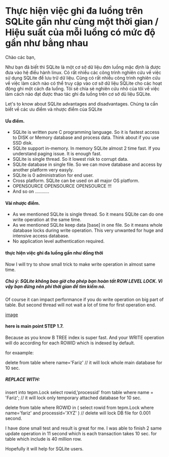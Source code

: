 # Thực hiện việc ghi đa luồng trên SQLite gần như cùng một thời gian / Hiệu suất của mỗi luồng có mức độ gần như bằng nhau


Chào các bạn,

Như bạn đã biết thì SQLite là một cơ sở dữ liệu đơn luồng mặc định là được đưa vào hệ điều hành linux. Có rất nhiều các công trình nghiên cứu về việc sử dụng SQLite để lưu trữ dữ liệu. Cũng có rất nhiều công trình nghiên cứu về việc làm cách nào có thể truy cập vào cơ sở dữ liệu SQLite cho các hoạt động ghi một cách đa luồng. Tôi sẽ chia sẻ nghiên cứu nhỏ của tôi về việc làm cách nào đạt được thao tác ghi đa luồng trên cơ sở dũ liệu SQLite.

Let's to know about SQLite advantages and disadvantages.
Chúng ta cần biết về các ưu điểm và nhược điểm của SQLite

#### Ưu điểm.
 * SQLite is written pure C programming language. So it is fastest access to DISK or Memory database and process data. Think about if you use SSD disk. 
 * SQLite support in-memory. In memory SQLite almost 2 time fast. If you understand paging issue. It is enough fast.
* SQLite is single thread. So it lowest risk to corrupt data. 
* SQLite database in single file. So we can move database and access by another platform very easyly. 
* SQLite is 0 administration for end user. 
* Cross platform. SQLite can be used on all major OS platform. 
* OPENSOURCE OPENSOURCE OPENSOURCE !!!
* And so on ………..

#### Vài nhược điểm.
* As we mentioned SQLite is single thread. So it means SQLite can do one write operation at the same time. 
* As we mentioned SQLite keep data [base] in one file. So it means whole database locks during write operation. This very unwanted for huge and intensive access database. 
* No application level authentication required.

#### thực hiện việc ghi đa luồng gần như đồng thời

Now I will try to show small trick to make write operation in almost same time.

##### Chú ý: SQLite không bao giờ cho phép bạn hoàn tất ROW LEVEL LOCK. Vì vậy bạn đừng nên phí thời gian để tìm kiếm nó.

Of course it can impact performance if you do write operation on big part of table. But second thread will not wait a lot of time for first operation end. 

[image](0.jpeg)

#### here is main point STEP 1.7.

Because as you know B TREE index is super fast. And your WRITE operation will do according for each ROWID which is indexed by default.

for exaample:

delete from table where name='Fariz' // it will lock whole main database for 10 sec.

##### REPLACE WITH:

insert into tepm.Lock select rowid,'processid' from table where name = 'Fariz'; // it will lock only temporary attached database for 10 sec.

delete from table where ROWID in ( select rowid from tepm.Lock where name='fariz' and processid='XYZ' ) // delete will lock DB file for 0.001 second.

I have done small test and result is great for me. I was able to finish 2 same update operation in 11 second which is each transaction takes 10 sec. for table which include is 40 million row.

Hopefully it will help for SQLite users.